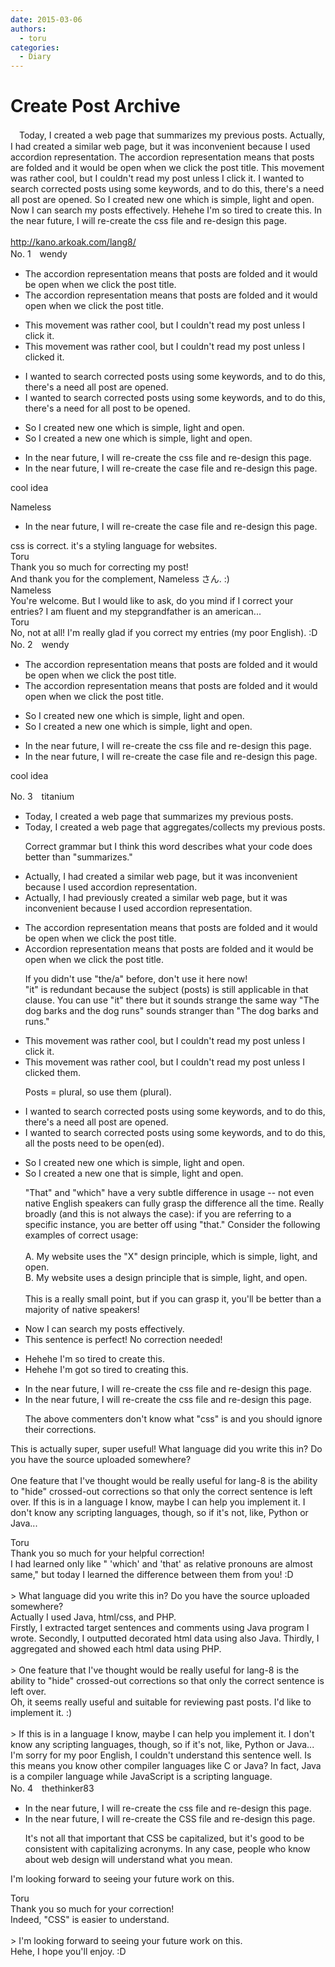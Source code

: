 ```yaml
---
date: 2015-03-06
authors:
  - toru
categories:
  - Diary
---
```


<h1 id="subject_show">Create Post Archive</h1>
<div class="date" hidden>Mar 6, 2015 23:23</div>
<div id="post"><div id="body_show_ori">
　Today, I created a web page that summarizes my previous posts. Actually, I had created a similar web page, but it was inconvenient because I used accordion representation. The accordion representation means that posts are folded and it would be open when we click the post title. This movement was rather cool, but I couldn't read my post unless I click it. I wanted to search corrected posts using some keywords, and to do this, there's a need all post are opened. So I created new one which is simple, light and open. Now I can search my posts effectively. Hehehe I'm so tired to create this. In the near future, I will re-create the css file and re-design this page.<br/><br/><a href="http://kano.arkoak.com/lang8/" target="_blank">http://kano.arkoak.com/lang8/</a>
</div></div>

<!-- more -->

<div id="block"><div class="first_name"> No. 1　<span class="just_name">wendy</span></div><div id="block2">
<ul class="correction_field">
<li class="incorrect">The accordion representation means that posts are folded and it would be open when we click the post title.</li>
<li class="corrected correct">
The accordion representation means that posts are folded and it would open when we click the post title.
</li>
</ul>
<ul class="correction_field">
<li class="incorrect">This movement was rather cool, but I couldn't read my post unless I click it.</li>
<li class="corrected correct">
This movement was rather cool, but I couldn't read my post unless I clicked it.
</li>
</ul>
<ul class="correction_field">
<li class="incorrect">I wanted to search corrected posts using some keywords, and to do this, there's a need all post are opened.</li>
<li class="corrected correct">
I wanted to search corrected posts using some keywords, and to do this, there's a need for all post to be opened.
</li>
</ul>
<ul class="correction_field">
<li class="incorrect">So I created new one which is simple, light and open.</li>
<li class="corrected correct">
So I created a new one which is simple, light and open.
</li>
</ul>
<ul class="correction_field">
<li class="incorrect">In the near future, I will re-create the css file and re-design this page.</li>
<li class="corrected correct">
In the near future, I will re-create the case file and re-design this page.
</li>
</ul>
<p class="comment_small">
 cool idea
</p>

</div><div class="name"><span class="just_name">Nameless</span><br><div class="quote_field"><ul class="correction_field">
<li class="corrected correct">
In the near future, I will re-create the case file and re-design this page.
</li>
</ul></div>
css is correct. it's a styling language for websites.
</div>
<div class="name"><span class="just_name">Toru</span><br>
Thank you so much for correcting my post! <br/>And thank you for the complement, Nameless さん. :)
</div>
<div class="name"><span class="just_name">Nameless</span><br>
You're welcome. But I would like to ask, do you mind if I correct your entries? I am fluent and my stepgrandfather is an american...
</div>
<div class="name"><span class="just_name">Toru</span><br>
No, not at all! I'm really glad if you correct my entries (my poor English). :D
</div>
</div>
<div id="block"><div class="first_name"> No. 2　<span class="just_name">wendy</span></div><div id="block2">
<ul class="correction_field">
<li class="incorrect">The accordion representation means that posts are folded and it would be open when we click the post title.</li>
<li class="corrected correct">
The accordion representation means that posts are folded and it would open when we click the post title.
</li>
</ul>
<ul class="correction_field">
<li class="incorrect">So I created new one which is simple, light and open.</li>
<li class="corrected correct">
So I created a new one which is simple, light and open.
</li>
</ul>
<ul class="correction_field">
<li class="incorrect">In the near future, I will re-create the css file and re-design this page.</li>
<li class="corrected correct">
In the near future, I will re-create the case file and re-design this page.
</li>
</ul>
<p class="comment_small">
 cool idea
</p>

</div></div>
<div id="block"><div class="first_name"> No. 3　<span class="just_name">titanium</span></div><div id="block2">
<ul class="correction_field">
<li class="incorrect">Today, I created a web page that summarizes my previous posts.</li>
<li class="corrected correct">
Today, I created a web page that <span class="f_blue">aggregates/collects</span> my previous posts.
<p class="correction_comment">Correct grammar but I think this word describes what your code does better than "summarizes."</p>
</li>
</ul>
<ul class="correction_field">
<li class="incorrect">Actually, I had created a similar web page, but it was inconvenient because I used accordion representation.</li>
<li class="corrected correct">
Actually, I had <span class="f_blue">previously</span> created a similar web page, but it was inconvenient because I used accordion representation.
</li>
</ul>
<ul class="correction_field">
<li class="incorrect">The accordion representation means that posts are folded and it would be open when we click the post title.</li>
<li class="corrected correct">
<span class="f_red">A</span>ccordion representation means that posts are folded and<span class="sline"><span class="f_gray"> it </span></span>would<span class="sline"><span class="f_gray"> be</span></span> open when we click the post title.
<p class="correction_comment">If you didn't use "the/a" before, don't use it here now! <br/>"it" is redundant because the subject (posts) is still applicable in that clause. You can use "it" there but it sounds strange the same way "The dog barks and the dog runs" sounds stranger than "The dog barks and runs."</p>
</li>
</ul>
<ul class="correction_field">
<li class="incorrect">This movement was rather cool, but I couldn't read my post unless I click it.</li>
<li class="corrected correct">
This movement was rather cool, but I couldn't read my post unless I click<span class="f_red">ed</span> <span class="f_red">them</span>.
<p class="correction_comment">Posts = plural, so use them (plural).</p>
</li>
</ul>
<ul class="correction_field">
<li class="incorrect">I wanted to search corrected posts using some keywords, and to do this, there's a need all post are opened.</li>
<li class="corrected correct">
I wante<span class="sline"><span class="f_gray">d</span></span> to search corrected posts using <span class="f_gray"><span class="sline">some</span></span> keywords, and to do this, <span class="f_blue">all the posts need to be open(ed)</span>.
</li>
</ul>
<ul class="correction_field">
<li class="incorrect">So I created new one which is simple, light and open.</li>
<li class="corrected correct">
So I created <span class="f_red">a</span> new one <span class="f_red">that</span> is simple, light and open.
<p class="correction_comment">"That" and "which" have a very subtle difference in usage -- not even native English speakers can fully grasp the difference all the time. Really broadly (and this is not always the case): if you are referring to a specific instance, you are better off using "that." Consider the following examples of correct usage:<br/><br/>A. My website uses the "X" design principle, which is simple, light, and open.<br/>B. My website uses a design principle that is simple, light, and open.<br/><br/>This is a really small point, but if you can grasp it, you'll be better than a majority of native speakers!</p>
</li>
</ul>
<ul class="correction_field">
<li class="incorrect">Now I can search my posts effectively.</li>
<li class="corrected perfect">This sentence is perfect! No correction needed!</li>
</ul>
<ul class="correction_field">
<li class="incorrect">Hehehe I'm so tired to create this.</li>
<li class="corrected correct">
Hehehe I'm <span class="f_red">got so</span> tired to <span class="f_blue">creating</span> this.
</li>
</ul>
<ul class="correction_field">
<li class="incorrect">In the near future, I will re-create the css file and re-design this page.</li>
<li class="corrected correct">
In the near future, I will re-create the css file and re-design this page.
<p class="correction_comment">The above commenters don't know what "css" is and you should ignore their corrections.</p>
</li>
</ul>
<p class="comment_small">
 This is actually super, super useful! What language did you write this in? Do you have the source uploaded somewhere?
 <br/>
 <br/>
 One feature that I've thought would be really useful for lang-8 is the ability to "hide" crossed-out corrections so that only the correct sentence is left over. If this is in a language I know, maybe I can help you implement it. I don't know any scripting languages, though, so if it's not, like, Python or Java...
</p>

</div><div class="name"><span class="just_name">Toru</span><br>
Thank you so much for your helpful correction!<br/>I had learned only like " 'which' and 'that' as relative pronouns are almost same," but today I learned the difference between them from you! :D<br/><br/>&gt; What language did you write this in? Do you have the source uploaded somewhere?<br/>Actually I used Java, html/css, and PHP.<br/>Firstly, I extracted target sentences and comments using Java program I wrote. Secondly, I outputted decorated html data using also Java. Thirdly, I aggregated and showed each html data using PHP. <br/><br/>&gt; One feature that I've thought would be really useful for lang-8 is the ability to "hide" crossed-out corrections so that only the correct sentence is left over.<br/>Oh, it seems really useful and suitable for reviewing past posts. I'd like to implement it. :)<br/><br/>&gt; If this is in a language I know, maybe I can help you implement it. I don't know any scripting languages, though, so if it's not, like, Python or Java...<br/>I'm sorry for my poor English, I couldn't understand this sentence well. Is this means you know other compiler languages like C or Java? In fact, Java is a compiler language while JavaScript is a scripting language.
</div>
</div>
<div id="block"><div class="first_name"> No. 4　<span class="just_name">thethinker83</span></div><div id="block2">
<ul class="correction_field">
<li class="incorrect">In the near future, I will re-create the css file and re-design this page.</li>
<li class="corrected correct">
In the near future, I will re-create the <span class="f_blue">CSS</span> file and re-design this page.
<p class="correction_comment">It's not all that important that CSS be capitalized, but it's good to be consistent with capitalizing acronyms.  In any case, people who know about web design will understand what you mean.</p>
</li>
</ul>
<p class="comment_small">
 I'm looking forward to seeing your future work on this.
</p>

</div><div class="name"><span class="just_name">Toru</span><br>
Thank you so much for your correction!<br/>Indeed, "CSS" is easier to understand.<br/><br/>&gt; I'm looking forward to seeing your future work on this.<br/>Hehe, I hope you'll enjoy. :D
</div>
</div>
